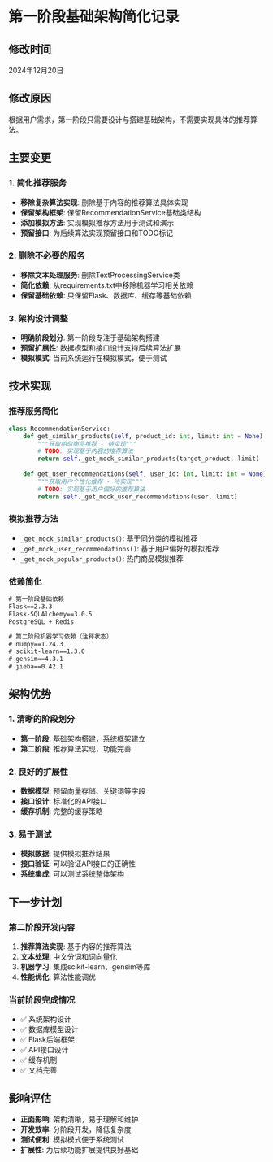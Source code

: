 # 第一阶段基础架构简化记录

## 修改时间
2024年12月20日

## 修改原因
根据用户需求，第一阶段只需要设计与搭建基础架构，不需要实现具体的推荐算法。

## 主要变更

### 1. 简化推荐服务
- **移除复杂算法实现**: 删除基于内容的推荐算法具体实现
- **保留架构框架**: 保留RecommendationService基础类结构
- **添加模拟方法**: 实现模拟推荐方法用于测试和演示
- **预留接口**: 为后续算法实现预留接口和TODO标记

### 2. 删除不必要的服务
- **移除文本处理服务**: 删除TextProcessingService类
- **简化依赖**: 从requirements.txt中移除机器学习相关依赖
- **保留基础依赖**: 只保留Flask、数据库、缓存等基础依赖

### 3. 架构设计调整
- **明确阶段划分**: 第一阶段专注于基础架构搭建
- **预留扩展性**: 数据模型和接口设计支持后续算法扩展
- **模拟模式**: 当前系统运行在模拟模式，便于测试

## 技术实现

### 推荐服务简化
```python
class RecommendationService:
    def get_similar_products(self, product_id: int, limit: int = None):
        """获取相似商品推荐 - 待实现"""
        # TODO: 实现基于内容的推荐算法
        return self._get_mock_similar_products(target_product, limit)
    
    def get_user_recommendations(self, user_id: int, limit: int = None):
        """获取用户个性化推荐 - 待实现"""
        # TODO: 实现基于用户偏好的推荐算法
        return self._get_mock_user_recommendations(user, limit)
```

### 模拟推荐方法
- `_get_mock_similar_products()`: 基于同分类的模拟推荐
- `_get_mock_user_recommendations()`: 基于用户偏好的模拟推荐
- `_get_mock_popular_products()`: 热门商品模拟推荐

### 依赖简化
```txt
# 第一阶段基础依赖
Flask==2.3.3
Flask-SQLAlchemy==3.0.5
PostgreSQL + Redis

# 第二阶段机器学习依赖（注释状态）
# numpy==1.24.3
# scikit-learn==1.3.0
# gensim==4.3.1
# jieba==0.42.1
```

## 架构优势

### 1. 清晰的阶段划分
- **第一阶段**: 基础架构搭建，系统框架建立
- **第二阶段**: 推荐算法实现，功能完善

### 2. 良好的扩展性
- **数据模型**: 预留向量存储、关键词等字段
- **接口设计**: 标准化的API接口
- **缓存机制**: 完整的缓存策略

### 3. 易于测试
- **模拟数据**: 提供模拟推荐结果
- **接口验证**: 可以验证API接口的正确性
- **系统集成**: 可以测试系统整体架构

## 下一步计划

### 第二阶段开发内容
1. **推荐算法实现**: 基于内容的推荐算法
2. **文本处理**: 中文分词和词向量化
3. **机器学习**: 集成scikit-learn、gensim等库
4. **性能优化**: 算法性能调优

### 当前阶段完成情况
- ✅ 系统架构设计
- ✅ 数据库模型设计
- ✅ Flask后端框架
- ✅ API接口设计
- ✅ 缓存机制
- ✅ 文档完善

## 影响评估
- **正面影响**: 架构清晰，易于理解和维护
- **开发效率**: 分阶段开发，降低复杂度
- **测试便利**: 模拟模式便于系统测试
- **扩展性**: 为后续功能扩展提供良好基础
